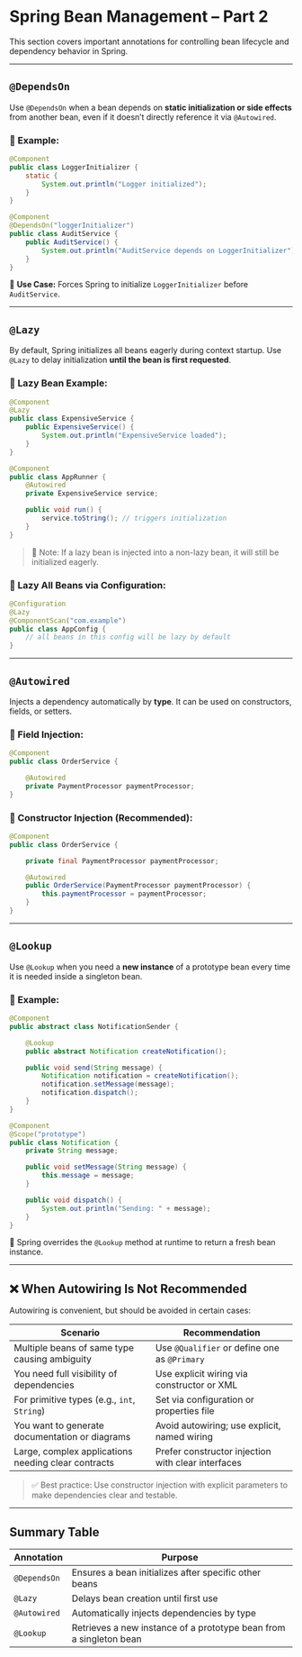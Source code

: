 # Spring Bean Management – Part 2

This section covers important annotations for controlling bean lifecycle and dependency behavior in Spring.

---

## `@DependsOn`

Use `@DependsOn` when a bean depends on **static initialization or side effects** from another bean, even if it doesn’t directly reference it via `@Autowired`.

### 🔹 Example:

```java
@Component
public class LoggerInitializer {
    static {
        System.out.println("Logger initialized");
    }
}
```

```java
@Component
@DependsOn("loggerInitializer")
public class AuditService {
    public AuditService() {
        System.out.println("AuditService depends on LoggerInitializer");
    }
}
```

📝 **Use Case:** Forces Spring to initialize `LoggerInitializer` before `AuditService`.

---

## `@Lazy`

By default, Spring initializes all beans eagerly during context startup. Use `@Lazy` to delay initialization **until the bean is first requested**.

### 🔹 Lazy Bean Example:

```java
@Component
@Lazy
public class ExpensiveService {
    public ExpensiveService() {
        System.out.println("ExpensiveService loaded");
    }
}
```

```java
@Component
public class AppRunner {
    @Autowired
    private ExpensiveService service;

    public void run() {
        service.toString(); // triggers initialization
    }
}
```

> 🔸 Note: If a lazy bean is injected into a non-lazy bean, it will still be initialized eagerly.

### 🔹 Lazy All Beans via Configuration:

```java
@Configuration
@Lazy
@ComponentScan("com.example")
public class AppConfig {
    // all beans in this config will be lazy by default
}
```

---

## `@Autowired`

Injects a dependency automatically by **type**. It can be used on constructors, fields, or setters.

### 🔹 Field Injection:

```java
@Component
public class OrderService {

    @Autowired
    private PaymentProcessor paymentProcessor;
}
```

### 🔹 Constructor Injection (Recommended):

```java
@Component
public class OrderService {

    private final PaymentProcessor paymentProcessor;

    @Autowired
    public OrderService(PaymentProcessor paymentProcessor) {
        this.paymentProcessor = paymentProcessor;
    }
}
```

---

## `@Lookup`

Use `@Lookup` when you need a **new instance** of a prototype bean every time it is needed inside a singleton bean.

### 🔹 Example:

```java
@Component
public abstract class NotificationSender {

    @Lookup
    public abstract Notification createNotification();

    public void send(String message) {
        Notification notification = createNotification();
        notification.setMessage(message);
        notification.dispatch();
    }
}
```

```java
@Component
@Scope("prototype")
public class Notification {
    private String message;

    public void setMessage(String message) {
        this.message = message;
    }

    public void dispatch() {
        System.out.println("Sending: " + message);
    }
}
```

📝 Spring overrides the `@Lookup` method at runtime to return a fresh bean instance.

---

## ❌ When Autowiring Is Not Recommended

Autowiring is convenient, but should be avoided in certain cases:

| Scenario                                             | Recommendation                                      |
|------------------------------------------------------|-----------------------------------------------------|
| Multiple beans of same type causing ambiguity        | Use `@Qualifier` or define one as `@Primary`        |
| You need full visibility of dependencies             | Use explicit wiring via constructor or XML          |
| For primitive types (e.g., `int`, `String`)          | Set via configuration or properties file            |
| You want to generate documentation or diagrams       | Avoid autowiring; use explicit, named wiring        |
| Large, complex applications needing clear contracts  | Prefer constructor injection with clear interfaces  |

> ✅ Best practice: Use constructor injection with explicit parameters to make dependencies clear and testable.

---

## Summary Table

| Annotation     | Purpose                                                              |
|----------------|----------------------------------------------------------------------|
| `@DependsOn`   | Ensures a bean initializes after specific other beans                |
| `@Lazy`        | Delays bean creation until first use                                 |
| `@Autowired`   | Automatically injects dependencies by type                           |
| `@Lookup`      | Retrieves a new instance of a prototype bean from a singleton bean   |

